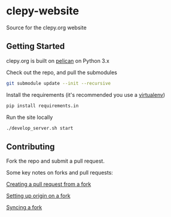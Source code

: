 # clepy-website
Source for the clepy.org website

## Getting Started

clepy.org is built on [pelican](http://docs.getpelican.com/en/stable/) on Python 3.x

Check out the repo, and pull the submodules

```sh
git submodule update --init --recursive
```

Install the requirements (it's recommended you use a [virtualenv](http://docs.python-guide.org/en/latest/dev/virtualenvs/))

```sh
pip install requirements.in
```

Run the site locally

```sh
./develop_server.sh start
```

## Contributing

Fork the repo and submit a pull request. 

Some key notes on forks and pull requests:

[Creating a pull request from a fork](https://help.github.com/articles/creating-a-pull-request-from-a-fork/)

[Setting up origin on a fork](https://help.github.com/articles/configuring-a-remote-for-a-fork/)

[Syncing a fork](https://help.github.com/articles/syncing-a-fork/)
